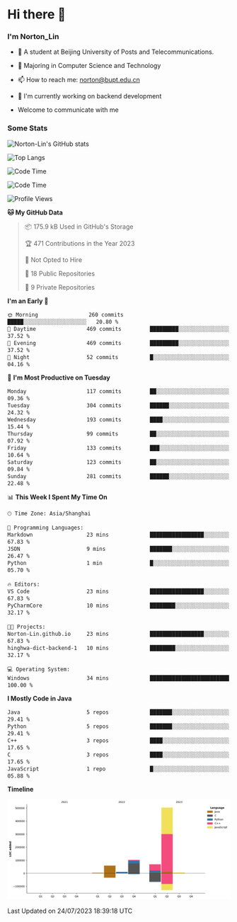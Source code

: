 
# Hi there 👋

### I'm Norton_Lin
- 🏫 A student at Beijing University of Posts and Telecommunications.
- 🌱 Majoring in Computer Science and Technology
- 📫 How to reach me: norton@bupt.edu.cn
- 🌱 I'm currently working on backend development

- Welcome to communicate with me

### Some Stats
![Norton-Lin's GitHub stats](https://github-readme-stats.vercel.app/api?username=Norton-Lin&count_private=true&show_icons=true&theme=radical)

![Top Langs](https://github-readme-stats.vercel.app/api/top-langs/?username=Norton-Lin&langs_count=10&layout=compact)

![Code Time](https://github-readme-stats.vercel.app/api/wakatime?username=Norton_Lin)

<!--START_SECTION:waka-->
![Code Time](http://img.shields.io/badge/Code%20Time-326%20hrs%2052%20mins-blue)

![Profile Views](http://img.shields.io/badge/Profile%20Views-0-blue)

**🐱 My GitHub Data** 

> 📦 175.9 kB Used in GitHub's Storage 
 > 
> 🏆 471 Contributions in the Year 2023
 > 
> 🚫 Not Opted to Hire
 > 
> 📜 18 Public Repositories 
 > 
> 🔑 9 Private Repositories 
 > 
**I'm an Early 🐤** 

```text
🌞 Morning                260 commits         █████░░░░░░░░░░░░░░░░░░░░   20.80 % 
🌆 Daytime                469 commits         █████████░░░░░░░░░░░░░░░░   37.52 % 
🌃 Evening                469 commits         █████████░░░░░░░░░░░░░░░░   37.52 % 
🌙 Night                  52 commits          █░░░░░░░░░░░░░░░░░░░░░░░░   04.16 % 
```
📅 **I'm Most Productive on Tuesday** 

```text
Monday                   117 commits         ██░░░░░░░░░░░░░░░░░░░░░░░   09.36 % 
Tuesday                  304 commits         ██████░░░░░░░░░░░░░░░░░░░   24.32 % 
Wednesday                193 commits         ████░░░░░░░░░░░░░░░░░░░░░   15.44 % 
Thursday                 99 commits          ██░░░░░░░░░░░░░░░░░░░░░░░   07.92 % 
Friday                   133 commits         ███░░░░░░░░░░░░░░░░░░░░░░   10.64 % 
Saturday                 123 commits         ██░░░░░░░░░░░░░░░░░░░░░░░   09.84 % 
Sunday                   281 commits         ██████░░░░░░░░░░░░░░░░░░░   22.48 % 
```


📊 **This Week I Spent My Time On** 

```text
🕑︎ Time Zone: Asia/Shanghai

💬 Programming Languages: 
Markdown                 23 mins             █████████████████░░░░░░░░   67.83 % 
JSON                     9 mins              ███████░░░░░░░░░░░░░░░░░░   26.47 % 
Python                   1 min               █░░░░░░░░░░░░░░░░░░░░░░░░   05.70 % 

🔥 Editors: 
VS Code                  23 mins             █████████████████░░░░░░░░   67.83 % 
PyCharmCore              10 mins             ████████░░░░░░░░░░░░░░░░░   32.17 % 

🐱‍💻 Projects: 
Norton-Lin.github.io     23 mins             █████████████████░░░░░░░░   67.83 % 
hinghwa-dict-backend-1   10 mins             ████████░░░░░░░░░░░░░░░░░   32.17 % 

💻 Operating System: 
Windows                  34 mins             █████████████████████████   100.00 % 
```

**I Mostly Code in Java** 

```text
Java                     5 repos             ███████░░░░░░░░░░░░░░░░░░   29.41 % 
Python                   5 repos             ███████░░░░░░░░░░░░░░░░░░   29.41 % 
C++                      3 repos             ████░░░░░░░░░░░░░░░░░░░░░   17.65 % 
C                        3 repos             ████░░░░░░░░░░░░░░░░░░░░░   17.65 % 
JavaScript               1 repo              █░░░░░░░░░░░░░░░░░░░░░░░░   05.88 % 
```



**Timeline**

![Lines of Code chart](https://raw.githubusercontent.com/Norton-Lin/Norton-Lin/main/assets/bar_graph.png)


 Last Updated on 24/07/2023 18:39:18 UTC
<!--END_SECTION:waka-->
